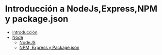 # Introducción a NodeJs,Express,NPM y package.json

* [Introducción](README.md)
* [Node](NodeJS/README.md)
    * [NodeJS](NodeJS/nodejs.md)
    * [NPM, Express y Package.json](NodeJS/npm_express_json.md)
